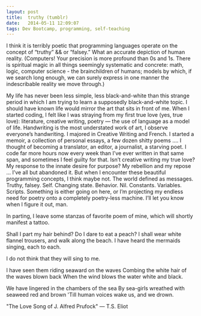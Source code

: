 ```yaml
---
layout: post
title:  truthy (tumblr)
date:   2014-05-11 12:09:07
tags: Dev Bootcamp, programming, self-teaching
---
```


I think it is terribly poetic that programming languages operate on the concept of “truthy” && or “falsey.” What an accurate depiction of human reality. (Computers! Your precision is more profound than 0s and 1s. There is spiritual magic in all things seemingly systematic and concrete: math, logic, computer science - the brainchildren of humans; models by which, if we search long enough, we can surely express in one manner the indescribable reality we move through.)

My life has never been less simple, less black-and-white than this strange period in which I am trying to learn a supposedly black-and-white topic.  I should have known life would mirror the art that sits in front of me.  When I started coding, I felt like I was straying from my first true love (yes, true love): literature, creative writing, poetry — the use of language as a model of life.  Handwriting is the most understated work of art, I observe everyone’s handwriting.  I majored in Creative Writing and French.  I started a memoir, a collection of personal essays, a few dozen shitty poems …. I thought of becoming a translator, an editor, a journalist, a starving poet.  I code far more hours now every week than I’ve ever written in that same span, and sometimes I feel guilty for that. Isn’t creative writing my true love?  My response to the innate desire for purpose? My rebellion and my repose … I’ve all but abandoned it.  But when I encounter these beautiful programming concepts, I think maybe not. The world defined as messages. Truthy, falsey. Self. Changing state. Behavior. Nil. Constants. Variables. Scripts. Something is either going on here, or I’m projecting my endless need for poetry onto a completely poetry-less machine.  I’ll let you know when I figure it out, man.

In parting, I leave some stanzas of favorite poem of mine, which will shortly manifest a tattoo.

Shall I part my hair behind? Do I dare to eat a peach?
I shall wear white flannel trousers, and walk along the beach.
I have heard the mermaids singing, each to each.

I do not think that they will sing to me.

I have seen them riding seaward on the waves
Combing the white hair of the waves blown back
When the wind blows the water white and black.

We have lingered in the chambers of the sea
By sea-girls wreathed with seaweed red and brown
'Till human voices wake us, and we drown.

"The Love Song of J. Alfred Prufock" — T.S. Eliot